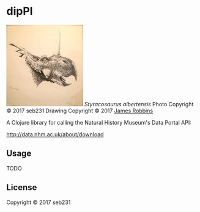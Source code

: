 # dipPI

![Styracosaurus](images/IMG_4496-2.JPG)
_Styracosaurus albertensis_
Photo Copyright © 2017 seb231
Drawing Copyright © 2017 [James Robbins](http://www.jr-illustration.co.uk/)

A Clojure library for calling the Natural History Museum's Data Portal API:

http://data.nhm.ac.uk/about/download

## Usage

TODO

## License

Copyright © 2017 seb231
